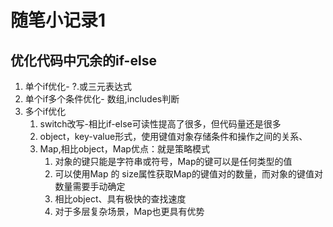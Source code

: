 # 随笔小记录1
## 优化代码中冗余的if-else
1. 单个if优化- ?.或三元表达式
2. 单个if多个条件优化- 数组,includes判断
3. 多个if优化
   1. switch改写-相比if-else可读性提高了很多，但代码量还是很多
   2. object，key-value形式，使用键值对象存储条件和操作之间的关系、
   3. Map,相比object，Map优点：就是策略模式
      1. 对象的键只能是字符串或符号，Map的键可以是任何类型的值
      2. 可以使用Map 的 size属性获取Map的键值对的数量，而对象的键值对数量需要手动确定
      3. 相比object、具有极快的查找速度
      4. 对于多层复杂场景，Map也更具有优势